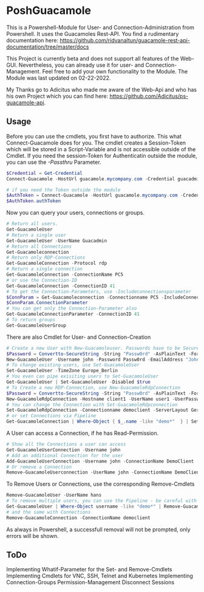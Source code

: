 # PoshGuacamole

This is a Powershell-Module for User- and Connection-Administration from Powershell. It uses the Guacamoles Rest-API. You find a rudimentary documentation here:
https://github.com/ridvanaltun/guacamole-rest-api-documentation/tree/master/docs

This Project is currently beta and does not support all features of the Web-GUI. Nevertheless, you can already use it for user- and Connection-Management. 
Feel free to add your own functionality to the Module. The Module was last updated on 02-22-2022. 

My Thanks go to Adicitus who made me aware of the Web-Api and who has his own Project which you can find here: https://github.com/Adicitus/ps-guacamole-api.

## Usage

Before you can use the cmdlets, you first have to authorize. This what Connect-Guacamole does for you. The cmdlet creates a Session-Token which will be stored in a Script-Variable and is not accessible outside of the Cmdlet. If you need the session-Token for Authenticatin outside the module, you can use the *-Passthru* Parameter.

```powershell
$Credential = Get-Credential
Connect-Guacamole -HostUrl guacamole.mycompany.com -Credential guacadmin

# if you need the Token outside the module
$AuthToken = Connect-Guacamole -HostUrl guacamole.mycompany.com -Credential $Crential -Passthru
$AuthToken.authToken
```

Now you can query your users, connections or groups.  

```powershell
# Return all users.
Get-GuacamoleUser
# Return a single user
Get-GuacamoleUser -UserName Guacadmin
# Return all Connections
Get-Guacamoleconnection
# Return only RDP-Connections
Get-GuacamoleConnection -Protocol rdp
# Return a single connection
Get-GuacamoleConnection -ConnectionName PC5
# or use the Connection-ID
Get-GuacamoleConnection -ConnectionID 41 
# To get the Connection-Parameters, use -Includeconnectionsparameter
$ConnParam = Get-Guacamoleconnection -Connectionname PC5 -IncludeConnectionParameter
$ConnParam.ConnectionParameter
# You can get only the Connection-Parameter also
Get-GuacamoleConnectionParameter -ConnectionID 41
# To return groups 
Get-GuacamoleUserGroup
```

There are also Cmdlet for User- and Connection-Creation

```powershell
# Create a new User with New-Guacamoleuser. Passwords have to be Secure strings, Dates and Times will be handed over as [datetime]
$Password = Convertto-SecureString -String "Passw0rd" -AsPlainText -Force
New-GuacamoleUser -Username john -Password Passw0rd -EmailAddress "John@mycomany.com" -ValidFrom (get-date).adddays(10) -ValidUntil (get-date).adddays(20)
# To change existing users, use Set-GuacamoleUser
Set-GuacamoleUser -TimeZone Europe_Berlin
# You even can pipe exisiting users to Set-GuacamoleUser
Get-GuacamoleUser | Set-GuacamoleUser -Disabled $true
# To Create a new RDP-Connection, use New-GuacamoleRdpConnection
$Password = Convertto-SecureString -String "Passw0rd" -AsPlainText -Force
New-GuacamoleRdpConnection -Hostname client1 -UserName user1 -UserPassword $Password -UserDomain netz-weise.de -IgnoreCertificateWarning $true
# You can change the Connection with Set-GuacamoleRdpconnection
Set-GuacamoleRdpConnection -Connectionname democlient -ServerLayout German
# or set Connections via Pipeline
Get-GuacamoleConnection | Where-Object { $_.name -like "demo*"  } | Set-GuacamoleRdpConnection -SecurityMode nla-ext
```

A User can access a Connection, if he has Read-Permission. 


```powershell
# Show all the Connections a user can access
Get-GuacamoleUserConnection -Username john
# Add an additional Connection for the user
Add-GuacamoleUserConnection -Username john -ConnectionName DemoClient
# Or remove a Connection
Remove-GuacamoleUserconnection -UserName john -ConnectionName DemoClient
```

To Remove Users or Connections, use the corresponding Remove-Cmdlets

```powershell
Remove-GuacamoleUser -UserName hans
# To remove multiple users, you can use the Pipeline - be careful with this Command!
Get-GuacamoleUser | Where-Object username -like "demo*" | Remove-GuacamoleUser
# and the same with Connections
Remove-GuacamoleConnection -ConnectionName democlient
```

As always in Powershell, a successfull removal will not be prompted, only errors will be shown. 

## ToDo
Implementing Whatif-Parameter for the Set- and Remove-Cmdlets
Implementing Cmdlets for VNC, SSH, Telnet and Kubernetes
Implementing Connection-Groups
Permission-Management
Disconnect Sessions
